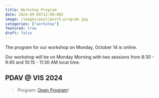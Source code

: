 ```yaml
---
title: Workshop Program
date: 2024-09-05T12:00:00Z
image: /images/post/post5-program.jpg
categories: ["workshop"]
featured: true
draft: false
---
```


The program for our workshop on Monday, October 14 is online.

Our workshop will be on Monday Morning with two sessions from 8:30 - 9:45 and 10:15 - 11:30 AM local time.

## PDAV @ VIS 2024

> Program: [Open Program](/program)!


